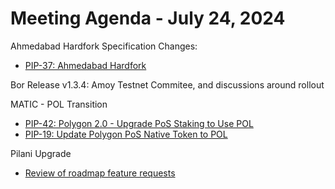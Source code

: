 # Meeting Agenda - July 24, 2024

Ahmedabad Hardfork Specification Changes:
* [PIP-37: Ahmedabad Hardfork](https://github.com/maticnetwork/Polygon-Improvement-Proposals/blob/main/PIPs/PIP-37.md)

Bor Release v1.3.4:
Amoy Testnet Commitee, and discussions around rollout

MATIC - POL Transition 
* [PIP-42: Polygon 2.0 - Upgrade PoS Staking to Use POL](https://github.com/maticnetwork/Polygon-Improvement-Proposals/blob/main/PIPs/PIP-42.md)
* [PIP-19: Update Polygon PoS Native Token to POL](https://github.com/maticnetwork/Polygon-Improvement-Proposals/blob/main/PIPs/PIP-19.md)

Pilani Upgrade 
* [Review of roadmap feature requests](https://forum.polygon.technology/t/call-for-feature-requests-polygon-pos-pilani-upgrade/14235)
